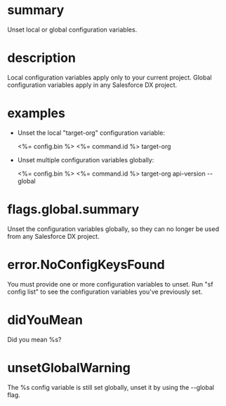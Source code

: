 # summary

Unset local or global configuration variables.

# description

Local configuration variables apply only to your current project. Global configuration variables apply in any Salesforce DX project.

# examples

- Unset the local "target-org" configuration variable:

  <%= config.bin %> <%= command.id %> target-org

- Unset multiple configuration variables globally:

  <%= config.bin %> <%= command.id %> target-org api-version --global

# flags.global.summary

Unset the configuration variables globally, so they can no longer be used from any Salesforce DX project.

# error.NoConfigKeysFound

You must provide one or more configuration variables to unset. Run "sf config list" to see the configuration variables you've previously set.

# didYouMean

Did you mean %s?

# unsetGlobalWarning

The %s config variable is still set globally, unset it by using the --global flag.

